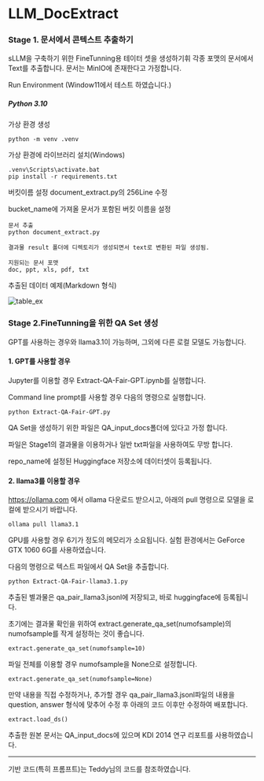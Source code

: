 # LLM_DocExtract

### Stage 1. 문서에서 콘텍스트 추출하기
sLLM을 구축하기 위한 FineTunning용 테이터 셋을 생성하기휘 각종 포맷의 문서에서 Text를 추출합니다.
문서는 MinIO에 존재한다고 가정합니다.

Run Environment (Window11에서 테스트 하였습니다.)

##### Python 3.10
가상 환경 생성
```
python -m venv .venv 
```
가상 환경에 라이브러리 설치(Windows)
```
.venv\Scripts\activate.bat
pip install -r requirements.txt
```
버킷이름 설정
document_extract.py의 256Line 수정

bucket_name에 가져올 문서가 포함된 버킷 이름을 설정
```
문서 추출
python document_extract.py
```

```
결과물 result 폴더에 디렉토리가 생성되면서 text로 변환된 파일 생성됨.
```
```
지원되는 문서 포맷
doc, ppt, xls, pdf, txt
```
추출된 데이터 예제(Markdown 형식)

![table_ex](https://github.com/user-attachments/assets/0c2466ef-c685-4888-90c9-9050d5b3fbe1)

### Stage 2.FineTunning을 위한 QA Set 생성
GPT를 사용하는 경우와 llama3.1이 가능하며, 그외에 다른 로컬 모델도 가능합니다.

#### 1. GPT를 사용할 경우
 Jupyter를 이용할 경우 Extract-QA-Fair-GPT.ipynb를 실행합니다.

 Command line prompt를 사용할 경우 다음의 명령으로 실행합니다.
 ```
 python Extract-QA-Fair-GPT.py
 ```
 
 QA Set을 생성하기 위한 파일은 QA_input_docs폴더에 있다고 가정 합니다.

 파일은 Stage1의 결과물을 이용하거나 일반 txt파일을 사용하여도 무방 합니다.

 repo_name에 설정된 Huggingface 저장소에 데이터셋이 등록됩니다. 

#### 2. llama3를 이용할 경우
https://ollama.com 에서 ollama 다운로드 받으시고, 아래의 pull 명령으로 모델을 로컬에 받으시기 바랍니다.

```
ollama pull llama3.1 
```
GPU를 사용할 경우 6기가 정도의 메모리가 소요됩니다. 실험 환경에서는 GeForce GTX 1060 6G를 사용하였습니다.

다음의 명령으로 텍스트 파일에서 QA Set을 추출합니다. 
```commandline
python Extract-QA-Fair-llama3.1.py
```
추출된 별과물은 qa_pair_llama3.jsonl에 저장되고, 바로 huggingface에 등록됩니다.

초기에는 결과물 확인을 위하여 extract.generate_qa_set(numofsample)의 numofsample를 작게 설정하는 것이 좋습니다.
```
extract.generate_qa_set(numofsample=10)
```
파일 전체를 이용할 경우 numofsample을 None으로 설정합니다.
```
extract.generate_qa_set(numofsample=None)
```
만약 내용을 직접 수정하거나, 추가할 경우 qa_pair_llama3.jsonl파일의 내용을 question, answer 형식에 맞추어 수정 후
아래의 코드 이후만 수정하여 배포합니다.
```commandline
extract.load_ds()
```

추출한 원본 문서는 QA_input_docs에 있으며 KDI 2014 연구 리포트를 사용하였습니다.

--------------------------------------------------------
기반 코드(특히 프롬프트)는 Teddy님의 코드를 참조하였습니다.